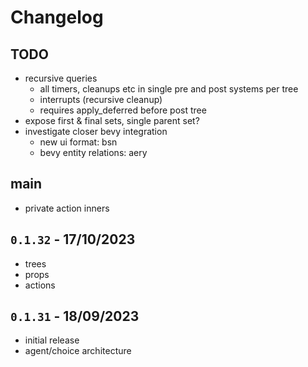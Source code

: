 # Changelog

## TODO
- recursive queries
	- all timers, cleanups etc in single pre and post systems per tree
	- interrupts (recursive cleanup)
	- requires apply_deferred before post tree
- expose first & final sets, single parent set?
- investigate closer bevy integration
	- new ui format: bsn
	- bevy entity relations: aery

## main
- private action inners

## `0.1.32` - 17/10/2023
- trees
- props
- actions

## `0.1.31` - 18/09/2023
- initial release
- agent/choice architecture